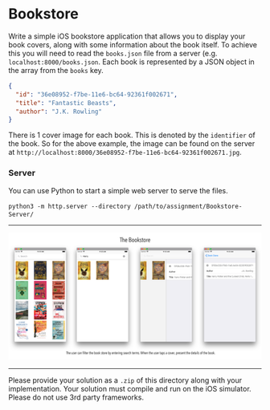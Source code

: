 # Bookstore

Write a simple iOS bookstore application that allows you to display your book covers, along with 
some information about the book itself. To achieve this you will need to read the `books.json` file from a server (e.g. `localhost:8000/books.json`. Each book is represented by a JSON object in the array from the `books` key.

```json
{
  "id": "36e08952-f7be-11e6-bc64-92361f002671",
  "title": "Fantastic Beasts",
  "author": "J.K. Rowling"
}
```

There is 1 cover image for each book. This is denoted by the `identifier` of the book. So for the 
above example, the image can be found on the server at `http://localhost:8000/36e08952-f7be-11e6-bc64-92361f002671.jpg`.

### Server

You can use Python to start a simple web server to serve the files.

```
python3 -m http.server --directory /path/to/assignment/Bookstore-Server/
```

---

![Bookstore](bookstore.png)

---

Please provide your solution as a `.zip` of this directory along with your implementation. Your 
solution must compile and run on the iOS simulator. Please do not use 3rd party frameworks.
	
